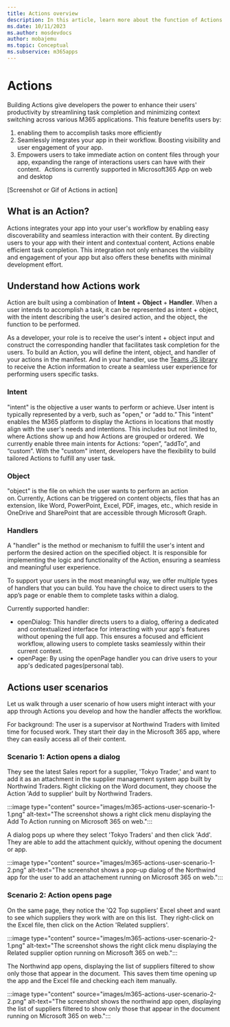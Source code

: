 ```yaml
---
title: Actions overview
description: In this article, learn more about the function of Actions and its use cases. 
ms.date: 10/11/2023
ms.author: mosdevdocs
author: mobajemu
ms.topic: Conceptual
ms.subservice: m365apps
---
```


# Actions

Building Actions give developers the power to enhance their users' productivity by streamlining task completion and minimizing context switching across various M365 applications. 
This feature benefits users by:
1.	enabling them to accomplish tasks more efficiently
1.	Seamlessly integrates your app in their workflow. Boosting visibility and user engagement of your app.
1.	Empowers users to take immediate action on content files through your app, expanding the range of interactions users can have with their content.  
Actions is currently supported in Microsoft365 App on web and desktop

[Screenshot or Gif of Actions in action]  

## What is an Action?

Actions integrates your app into your user's workflow by enabling easy discoverability and seamless interaction with their content. By directing users to your app with their intent and contextual content, Actions enable efficient task completion. This integration not only enhances the visibility and engagement of your app but also offers these benefits with minimal development effort.
  
## Understand how Actions work

Action are built using a combination of **Intent** + **Object** + **Handler**. When a user intends to accomplish a task, it can be represented as intent + object, with the intent describing the user's desired action, and the object, the function to be performed.

As a developer, your role is to receive the user's intent + object input and construct the corresponding handler that facilitates task completion for the users.
To build an Action, you will define the intent, object, and handler of your actions in the manifest. And in your handler, use the [Teams JS library](/javascript/api/@microsoft/teams-js) to receive the Action information to create a seamless user experience for performing users specific tasks.  

### Intent

"intent" is the objective a user wants to perform or achieve. User intent is typically represented by a verb, such as "open," or “add to.” This "intent" enables the M365 platform to display the Actions in locations that mostly align with the user's needs and intentions. This includes but not limited to, where Actions show up and how Actions are grouped or ordered. 
We currently enable three main intents for Actions: “open”, “addTo”, and “custom”. With the "custom" intent, developers have the flexibility to build tailored Actions to fulfill any user task.

### Object

"object" is the file on which the user wants to perform an action on. Currently, Actions can be triggered on content objects, files that has an extension, like Word, PowerPoint, Excel, PDF, images, etc., which reside in OneDrive and SharePoint that are accessible through Microsoft Graph.

### Handlers

A "handler" is the method or mechanism to fulfill the user's intent and perform the desired action on the specified object. It is responsible for implementing the logic and functionality of the Action, ensuring a seamless and meaningful user experience.

To support your users in the most meaningful way, we offer multiple types of handlers that you can build. You have the choice to direct users to the app’s page or enable them to complete tasks within a dialog. 

Currently supported handler:
* openDialog: This handler directs users to a dialog, offering a dedicated and contextualized interface for interacting with your app's features without opening the full app. This ensures a focused and efficient workflow, allowing users to complete tasks seamlessly within their current context.
* openPage: By using the openPage handler you can drive users to your app's dedicated pages(personal tab).

## Actions user scenarios

Let us walk through a user scenario of how users might interact with your app through Actions you develop and how the handler affects the workflow.

For background: The user is a supervisor at Northwind Traders with limited time for focused work. They start their day in the Microsoft 365 app, where they can easily access all of their content.  

### Scenario 1: Action opens a dialog

They see the latest Sales report for a supplier, 'Tokyo Trader,' and want to add it as an attachment in the supplier management system app built by Northwind Traders. Right clicking on the Word document, they choose the Action 'Add to supplier' built by Northwind Traders.  

:::image type="content" source="images/m365-actions-user-scenario-1-1.png" alt-text="The screenshot shows a right click menu displaying the Add To Action running on Microsoft 365 on web.":::

A dialog pops up where they select 'Tokyo Traders' and then click 'Add'. They are able to add the attachment quickly, without opening the document or app.  

:::image type="content" source="images/m365-actions-user-scenario-1-2.png" alt-text="The screenshot shows a pop-up dialog of the Northwind app for the user to add an attachement  running on Microsoft 365 on web.":::

### Scenario 2: Action opens page

On the same page, they notice the 'Q2 Top suppliers' Excel sheet and want to see which suppliers they work with are on this list.   They right-click on the Excel file, then click on the Action 'Related suppliers'.

:::image type="content" source="images/m365-actions-user-scenario-2-1.png" alt-text="The screenshot shows the right click menu displaying the Related supplier option running on Microsoft 365 on web.":::

The Northwind app opens, displaying the list of suppliers filtered to show only those that appear in the document.  This saves them time opening up the app and the Excel file and checking each item manually.

:::image type="content" source="images/m365-actions-user-scenario-2-2.png" alt-text="The screenshot shows the northwind app open, displaying the list of suppliers filtered to show only those that appear in the document running on Microsoft 365 on web.":::
